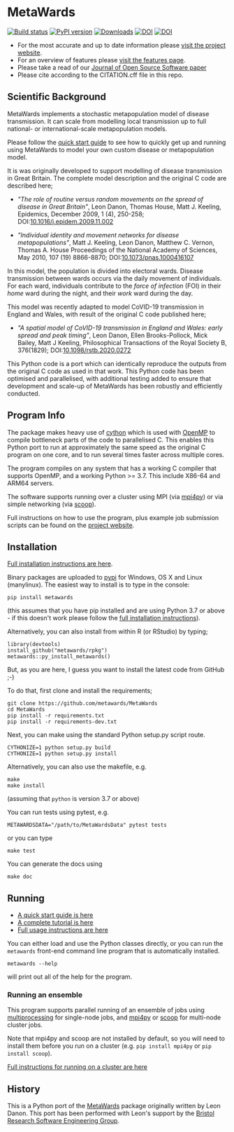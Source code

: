 # MetaWards

[![Build status](https://github.com/metawards/MetaWards/workflows/Build/badge.svg)](https://github.com/metawards/MetaWards/actions?query=workflow%3ABuild) [![PyPI version](https://badge.fury.io/py/metawards.svg)](https://pypi.python.org/pypi/metawards) [![Downloads](https://pepy.tech/badge/metawards)](https://pepy.tech/project/metawards) [![DOI](https://joss.theoj.org/papers/10.21105/joss.03914/status.svg)](https://doi.org/10.21105/joss.03914) [![DOI](https://zenodo.org/badge/DOI/10.5281/zenodo.5562737.svg)](https://doi.org/10.5281/zenodo.5562737)

* For the most accurate and up to date information please [visit the project website](https://metawards.org).
* For an overview of features please [visit the features page](https://metawards.org/features).
* Please take a read of our [Journal of Open Source Software paper](https://joss.theoj.org/papers/10.21105/joss.03914)
* Please cite according to the CITATION.cff file in this repo.

## Scientific Background

MetaWards implements a stochastic metapopulation model of disease transmission. It can scale from modelling local transmission up to full national- or international-scale metapopulation models.

Please follow the [quick start guide](https://metawards.org/quickstart) to see how to quickly get up and running using MetaWards to model your own custom disease or metapopulation model.

It is was originally developed to support modelling of disease transmission in Great Britain. The complete model description and the original C code are described here;

*  *"The role of routine versus random movements on the spread of disease in Great Britain"*, Leon Danon, Thomas House, Matt J. Keeling, Epidemics, December 2009, 1 (4), 250-258; DOI:[10.1016/j.epidem.2009.11.002](https://doi.org/10.1016/j.epidem.2009.11.002)

*  *"Individual identity and movement networks for disease metapopulations"*, Matt J. Keeling, Leon Danon, Matthew C. Vernon, Thomas A. House Proceedings of the National Academy of Sciences, May 2010, 107 (19) 8866-8870; DOI:[10.1073/pnas.1000416107](https://doi.org/10.1073/pnas.1000416107)

In this model, the population is divided into electoral wards. Disease transmission between wards occurs via the daily movement of individuals. For each ward, individuals contribute to the *force of infection* (FOI) in their *home* ward during the night, and their *work* ward during the day.

This model was recently adapted to model CoVID-19 transmission in England and Wales, with result of the original C code published here;

* *"A spatial model of CoVID-19 transmission in England and Wales: early spread and peak timing"*, Leon Danon, Ellen Brooks-Pollock, Mick Bailey, Matt J Keeling, Philosophical Transactions of the Royal Society B, 376(1829); DOI:[10.1098/rstb.2020.0272](https://doi.org/10.1098/rstb.2020.0272)

This Python code is a port which can identically reproduce the outputs from the original C code as used in that work. This Python code has been optimised and parallelised, with additional testing added to ensure that development and scale-up of MetaWards has been robustly and efficiently conducted.

## Program Info

The package makes heavy use of [cython](https://cython.org) which is used with [OpenMP](https://openmp.org) to compile bottleneck parts of the code to parallelised C. This enables this Python port to run at approximately the same speed as the original C program on one core, and to run several times faster across multiple cores.

The program compiles on any system that has a working C compiler that supports OpenMP, and a working Python >= 3.7. This include X86-64 and ARM64 servers.

The software supports running over a cluster using MPI (via [mpi4py](https://mpi4py.readthedocs.io/en/stable/)) or via simple networking (via [scoop](http://scoop.readthedocs.io)).

Full instructions on how to use the program, plus example job submission scripts can be found on the [project website](https://metawards.org).

## Installation

[Full installation instructions are here](https://metawards.org/install.html).

Binary packages are uploaded to [pypi](https://pypi.python.org/pypi/metawards) for Windows, OS X and Linux (manylinux). The easiest way to install is to type in the console:

```
pip install metawards
```

(this assumes that you have pip installed and are using Python 3.7 or above - if this doesn't work please follow the [full installation instructions](https://metawards.org/install.html)).

Alternatively, you can also install from within R (or RStudio) by typing;

```
library(devtools)
install_github("metawards/rpkg")
metawards::py_install_metawards()
```

But, as you are here, I guess you want to install the latest code from GitHub ;-)

To do that, first clone and install the requirements;

```
git clone https://github.com/metawards/MetaWards
cd MetaWards
pip install -r requirements.txt
pip install -r requirements-dev.txt
```

Next, you can make using the standard Python setup.py script route.

```
CYTHONIZE=1 python setup.py build
CYTHONIZE=1 python setup.py install
```

Alternatively, you can also use the makefile, e.g.

```
make
make install
```

(assuming that `python` is version 3.7 or above)

You can run tests using pytest, e.g.

```
METAWARDSDATA="/path/to/MetaWardsData" pytest tests
```

or you can type

```
make test
```

You can generate the docs using

```
make doc
```

## Running

* [A quick start guide is here](https://metawards.org/quickstart)
* [A complete tutorial is here](https://metawards.org/tutorial)
* [Full usage instructions are here](https://metawards.org/usage.html)

You can either load and use the Python classes directly, or you can run the `metawards` front-end command line program that is automatically installed.

```
metawards --help
```

will print out all of the help for the program.

### Running an ensemble

This program supports parallel running of an ensemble of jobs using [multiprocessing](https://docs.python.org/3.7/library/multiprocessing.html) for single-node jobs, and [mpi4py](https://mpi4py.readthedocs.io/en/stable/) or [scoop](http://scoop.readthedocs.io) for multi-node cluster jobs.

Note that mpi4py and scoop are not installed by default, so you will need to install them before you run on a cluster (e.g. `pip install mpi4py` or `pip install scoop`).

[Full instructions for running on a cluster are here](https://metawards.org/cluster_usage.html)

## History

This is a Python port of the [MetaWards](https://github.com/ldanon/MetaWards) package originally written by Leon Danon. This port has been performed with Leon's support by the [Bristol Research Software Engineering Group](https://www.bristol.ac.uk/acrc/research-software-engineering).
